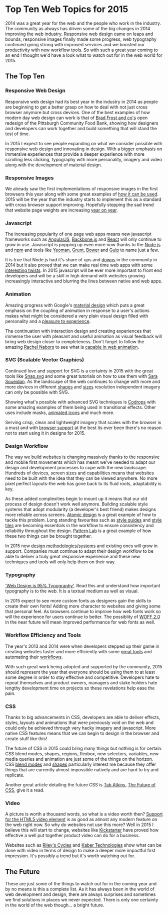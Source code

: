 Top Ten Web Topics for 2015
===========================

2014 was a great year for the web and the people who work in the industry. The community as always has driven some of the big changes in 2014 improving the web industry. Responsive web design came on leaps and bounds, responsive images finally made some progress, web typography continued going strong with improved services and we boosted our productivity with new workflow tools. So with such a great year coming to an end I thought we'd have a look what to watch out for in the web world for 2015.

## The Top Ten

### Responsive Web Design

Responsive web design had its best year in the industry in 2014 as people are beginning to get a better grasp on how to deal with not just cross browser anymore but cross devices. One of the best examples of how modern day web design can work is that of [Brad Frost and co's](http://foodbank.bradfrostweb.com/timeline/) open redesign of the Pittsburgh Community Food Bank, showing how designers and developers can work together and build something that will stand the test of time.

In 2015 I expect to see people expanding on what we consider possible with responsive web design and innovating in design. With a bigger emphasis on immersive experiences that provide a deeper experience with more scrolling less clicking, typography with more personality, imagery and video along with the development of material design.

### Responsive Images

We already saw the first implementations of responsive images in the first browsers this year along with some great examples of [how it can be used](http://alistapart.com/article/responsive-images-in-practice). 2015 will be the year that the industry starts to implement this as a standard with cross browser support improving. Hopefully stopping the sad trend that website page weights are increasing [year on year](http://www.stevesouders.com/blog/2013/04/05/page-weight-grows-24-year-over-year-not-44/).

### Javascript

The increasing popularity of one page web apps means new javascript frameworks such as [AngularJS](https://angularjs.org/), [Backbone.js](http://backbonejs.org/) and [React](http://facebook.github.io/react/) will only continue to grow in use. Javascript is popping up even more now thanks to the [Node.js](http://nodejs.org/) and [npm](https://www.npmjs.com/) and tools like [Yeoman](http://yeoman.io/), [Grunt](http://gruntjs.com/), [Bower](http://bower.io/) and [Gulp](http://gulpjs.com/) to name just a few.

It is true that Node.js had it's share of ups and [downs](https://medium.com/cool-code-pal/how-javascript-is-going-to-replace-node-js-33cc50bfe64c) in the community in 2014 but it also proved that we can make real time web apps with some [interesting twists](http://socket.io/demos/weplay/). In 2015 javascript will be ever more important to front end developers and will be a skill in high demand with websites growing increasingly interactive and blurring the lines between native and web apps.

### Animation

Amazing progress with Google's [material design](http://www.google.co.uk/design/spec/material-design/introduction.html#) which puts a great emphasis on the coupling of animation in response to a user's actions makes what might be considered a very plain visual design filled with personality and a [pleasure to experience](http://material.cmiscm.com/).

The continuation with interaction design and creating experiences that immerse the user with pleasant and useful animation as visual feedback will bring web design closer to completeness. Don't forget to follow the amazing [Rachel Nabors](https://twitter.com/rachelnabors) to see what is [capable in web animation](http://codepen.io/rachelnabors/).

### SVG (Scalable Vector Graphics)

Continued love and support for SVG is a certainty in 2015 with the great tools like [Snap.svg](http://snapsvg.io/) and some great tutorials on how to use them with [Sara Soueidan](http://sarasoueidan.com/). As the landscape of the web continues to change with more and more devices in different [shapes](https://www.android.com/wear/) and [sizes](https://www.apple.com/uk/iphone-6/) resolution independent imagery can only be possible with SVG.

Showing what's possible with advanced SVG techniques is [Codrops](http://tympanus.net/codrops/2014/12/15/elastic-svg-elements/) with some amazing examples of them being used in transitional effects. Other uses include masks, [animated icons](http://codyhouse.co/gem/animate-svg-icons-with-css-and-snap/) and much more.

Serving crisp, clean and lightweight imagery that scales with the browser is a must and with [browser support](http://caniuse.com/#search=svg) at the best its ever been there's no reason not to start using it in designs for 2015.

### Design Workflow

The way we build websites is changing massively thanks to the responsive and mobile first movements which has meant we've needed to adapt our design and development processes to cope with the new landscape. Hundreds of devices, screen sizes and capabilities means that websites need to be built with the idea that they can be viewed anywhere. No more pixel perfect layouts-the web has gone back to its fluid roots, adaptability is key.

As these added complexities begin to mount up it means that our old process of design doesn't work well anymore. Building scalable style systems that adopt modularity (a developer's best friend) makes designs more reliable across screens. [Atomic design](http://bradfrost.com/blog/post/atomic-web-design/) is a great example of how to tackle this problem. Long standing favourites such as [style guides](http://alistapart.com/article/creating-style-guides) and [style tiles](http://styletil.es/) are becoming essentials in the workflow to ensure consistency and reliability throughout the design. [Pattern Lab](http://patternlab.io/) is a great example of how these two things can be brought together.

In 2015 new [design methodologies/systems](http://css-tricks.com/design-systems-building-future/) and existing ones will grow in support. Companies must continue to adapt their design workflow to be able to deliver a truly great responsive experience and these new techniques and tools will only help them on their way.

### Typography

['Web Design is 95% Typography'](https://ia.net/blog/the-web-is-all-about-typography-period). Read this and understand how important typography is to the web. It is a textual medium as well as visual.

In 2015 expect to see more custom fonts as designers gain the skills to create their own fonts! Adding more character to websites and giving some that personal feel. As browsers continue to improve how web fonts work so will the experience for users continue to better. The possiblity of [WOFF 2.0](http://www.w3.org/TR/2014/WD-WOFF2-20140508/) in the near future will mean improved performance for web fonts as well.

### Workflow Efficiency and Tools

The year's 2013 and 2014 were when developers stepped up their game in creating websites faster and more efficiently with some [great tools](http://addyosmani.com/blog/199-slides-on-front-end-tooling-workflows/) and automating their [workflows](https://speakerdeck.com/addyosmani/automating-front-end-workflow).

With such great work being adopted and supported by the community, 2015 should represent the year that everyone should be using them to at least some degree in order to stay effective and competitive. Developers hate to repeat themselves and product owners, managers and stake holders hate lengthy development time on projects so these revelations help ease the pain.

### CSS

Thanks to big advancements in CSS, developers are able to deliver effects, styles, layouts and animations that were previously void on the web and could only be achieved through very hacky imagery and javascript. More native CSS features means that we can begin to design in the browser and create stuff like this!

The future of CSS in 2015 could bring many things but nothing is for certain. CSS blend modes, shapes, regions, flexbox, new selectors, variables, new media queries and animation are just some of the things on the horizon. CSS [blend modes](https://medium.com/@bennettfeely/css-blend-modes-could-be-the-next-big-thing-in-web-design-6b51bf53743a) and [shapes](http://alistapart.com/article/css-shapes-101) particularly interest me because they offer things that are currently almost impossible natively and are hard to try and replicate.

Another great article detailing the future CSS is [Tab Atkins](https://twitter.com/tabatkins), [The Future of CSS](http://www.xanthir.com/talks/2014-12-09/), give it a read.

### Video

A picture is worth a thousand words, so what is a video worth then? [Support for the HTML5 video element](http://caniuse.com/#feat=video) is as good as almost any modern feature on the web right now. So why do websites not use this more? Well in 2015 I believe this will start to change, websites like [Kickstarter](https://www.kickstarter.com/) have proved how effective a well put together product video can do for a business.

Websites such as [Riley's Cycles](http://www.rileyscycles.co.uk/) and [Kaber Technologies](http://kabertech.com/) show what can be done with video in terms of design to make a deeper more impactful first impression. It's possibly a trend but it's worth watching out for.

## The Future

These are just some of the things to watch out for in the coming year and by no means is this a complete list. As it has always been in the world of web development and design, there are always surprises and sometimes we find solutions in places we never expected. There is only one certainty in the world of the web though... a bright future.
